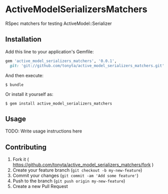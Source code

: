 # ActiveModelSerializersMatchers

RSpec matchers for testing ActiveModel::Serializer

## Installation

Add this line to your application's Gemfile:

```ruby
gem 'active_model_serializers_matchers', '0.0.1',
  git: 'git://github.com/tonyta/active_model_serializers_matchers.git'
```

And then execute:

    $ bundle

Or install it yourself as:

    $ gem install active_model_serializers_matchers

## Usage

TODO: Write usage instructions here

## Contributing

1. Fork it ( https://github.com/tonyta/active_model_serializers_matchers/fork )
2. Create your feature branch (`git checkout -b my-new-feature`)
3. Commit your changes (`git commit -am 'Add some feature'`)
4. Push to the branch (`git push origin my-new-feature`)
5. Create a new Pull Request

